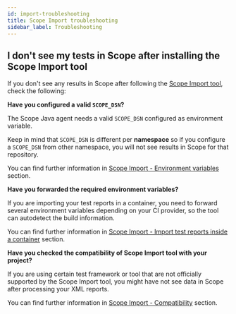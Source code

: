 ```yaml
---
id: import-troubleshooting
title: Scope Import troubleshooting
sidebar_label: Troubleshooting
---
```


## I don't see my tests in Scope after installing the Scope Import tool

If you don't see any results in Scope after following the [Scope Import tool](import-installation.md), check the following:

**Have you configured a valid `SCOPE_DSN`?**

The Scope Java agent needs a valid `SCOPE_DSN` configured as environment variable.

Keep in mind that `SCOPE_DSN` is different per **namespace** so if you configure a `SCOPE_DSN` from other namespace, you will not see results in Scope for that repository.

You can find further information in [Scope Import - Environment variables](import-installation.md#environment-variables) section.

**Have you forwarded the required environment variables?**

If you are importing your test reports in a container, you need to forward several environment variables depending on your CI provider, so the tool can autodetect the build information.

You can find further information in [Scope Import - Import test reports inside a container](import-installation.md#import-test-reports-inside-a-container) section.

**Have you checked the compatibility of Scope Import tool with your project?**

If you are using certain test framework or tool that are not officially supported by the Scope Import tool, you might have not see data in Scope after processing your XML reports.

You can find further information in [Scope Import - Compatibility](import-compatibility.md) section.
